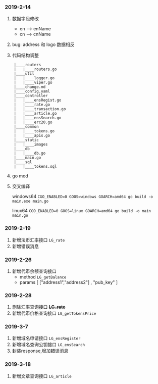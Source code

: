### 2019-2-14 

1. 数据字段修改

    - en --> enName
    - cn --> cnName

2. bug: address 和 logo 数据相反
3. 代码结构调整
```
    |____routers
    |   |____routers.go
    |____util
    |   |____logger.go
    |   |____viper.go
    |____change.md
    |____config.yaml
    |____controller
    |   |____ensRegist.go
    |   |____rate.go
    |   |____transaction.go
    |   |____article.go
    |   |____ensSearch.go
    |   |____erc20.go
    |____common
    |   |____tokens.go
    |   |____apis.go
    |____static
    |   |____images
    |____db
    |   |____db.go
    |____main.go
    |____sql
    |   |____tokens.sql
```

4. go mod
5. 交叉编译

    windows64 `CGO_ENABLED=0 GOOS=windows GOARCH=amd64 go build -o main.exe main.go`

    linux64 `CGO_ENABLED=0 GOOS=linux GOARCH=amd64 go build -o main main.go`


### 2019-2-19

1. 新增法币汇率接口 `LG_rate`
2. 新增错误消息


### 2019-2-26

1. 新增代币余额查询接口 
    -   method `LG_getBalance`
    -   params [ ["address1","address2"] , "pub_key" ]
    
### 2019-2-28

1. 删除汇率查询接口 **~~LG_rate~~**
2. 新增代币价格查询接口 `LG_getTokensPrice`
    
### 2019-3-7

1. 新增域名申请接口 `LG_ensRegister`
2. 新增域名查询公钥接口 `LG_ensSearch`
3. 封装response,增加错误消息

### 2019-3-18

1. 新增文章查询接口 `LG_article`
